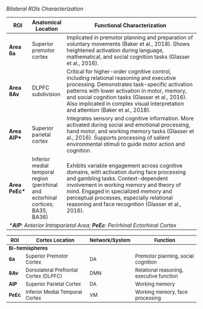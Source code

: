 <p><i>Bilateral ROIs Characterization</i></p>
<table class="compact-table-no-vertical-lines" style="width: 100%; border-collapse: collapse; table-layout: fixed; font-size: 14px;">
  <thead>
    <tr>
      <th>ROI</th>
      <th style="width: 15%;">Anatomical Location</th>
      <th>Functional Characterization</th>
    </tr>
  </thead>
  <tbody>
    <tr>
      <td><b>Area 6a</b></td>
      <td style="word-wrap: break-word; white-space: normal;">Superior premotor cortex</td>
      <td style="word-wrap: break-word; white-space: normal;">
        Implicated in premotor planning and preparation of voluntary movements (Baker et al., 2018). 
        Shows heightened activation during language, mathematical, and social cognition tasks (Glasser et al., 2016).
      </td>
    </tr>
    <tr>
      <td><b>Area 8Av</b></td>
      <td style="word-wrap: break-word; white-space: normal;">DLPFC subdivision</td>
      <td style="word-wrap: break-word; white-space: normal;">
        Critical for higher-order cognitive control, including relational reasoning and executive processing. 
        Demonstrates task-specific activation patterns with lower activation in motor, memory, and social cognition tasks (Glasser et al., 2016). 
        Also implicated in complex visual interpretation and attention (Baker et al., 2018).
      </td>
    </tr>
    <tr>
      <td><b>Area AIP*</b></td>
      <td style="word-wrap: break-word; white-space: normal;">Superior parietal cortex</td>
      <td style="word-wrap: break-word; white-space: normal;">
        Integrates sensory and cognitive information. 
        More activated during social and emotional processing, hand motor, and working memory tasks (Glasser et al., 2016). 
        Supports processing of salient environmental stimuli to guide motor action and cognition.
      </td>
    </tr>
    <tr>
      <td><b>Area PeEc*</b></td>
      <td style="word-wrap: break-word; white-space: normal;">Inferior medial temporal region (perirhinal and ectorhinal cortices; BA35, BA36)</td>
      <td style="word-wrap: break-word; white-space: normal;">
        Exhibits variable engagement across cognitive domains, with activation during face processing and gambling tasks. 
        Context-dependent involvement in working memory and theory of mind. 
        Engaged in specialized memory and perceptual processes, especially relational reasoning and face recognition (Glasser et al., 2016).
      </td>
    </tr>
    <tr>
      <td colspan="3"><i>*<b>AIP</b>: Anterior Intraparietal Area; <b>PeEc</b>: Perirhinal Ectorhinal Cortex</i></td>
    </tr>
  </tbody>
</table>









 
<table class="compact-table-no-vertical-lines" style="width: 100%; border-collapse: collapse; table-layout: fixed; font-size: 13px;">
<thead>
<tr>
    <th>ROI</th>
    <th>Cortex Location</th>
    <th>Network/System</th>
    <th>Function</th>
</tr>
</thead>
<tbody>
<tr>
<td colspan="2" rowspan="1"><b>Bi-hemispheres</b></td>
<td style="word-wrap: break-word; white-space: normal;">&nbsp;</td>
<td style="word-wrap: break-word; white-space: normal;">&nbsp;</td>
</tr>
<tr>
<td style="word-wrap: break-word; white-space: normal;"><b>6a</b></td>
<td style="word-wrap: break-word; white-space: normal;">Superior Premotor Cortex</td>
<td style="word-wrap: break-word; white-space: normal;">DA</td>
<td style="word-wrap: break-word; white-space: normal;">Premotor planning, social cognition</td>
</tr>
<tr>
<td style="word-wrap: break-word; white-space: normal;"><b>8Av</b></td>
<td style="word-wrap: break-word; white-space: normal;">Dorsolateral Prefrontal Cortex (DLPFC)</td>
<td style="word-wrap: break-word; white-space: normal;">DMN</td>
<td style="word-wrap: break-word; white-space: normal;">Relational reasoning, executive function</td>
</tr>
<tr>
<td style="word-wrap: break-word; white-space: normal;"><b>AIP</b></td>
<td style="word-wrap: break-word; white-space: normal;">Superior Parietal Cortex</td>
<td style="word-wrap: break-word; white-space: normal;">DA</td>
<td style="word-wrap: break-word; white-space: normal;">Working memory</td>
</tr>
<tr>
<td style="word-wrap: break-word; white-space: normal;"><b>PeEc</b></td>
<td style="word-wrap: break-word; white-space: normal;">Inferior Medial Temporal Cortex</td>
<td style="word-wrap: break-word; white-space: normal;">VM</td>
<td style="word-wrap: break-word; white-space: normal;">Working memory, face processing</td>
</tr>
</tbody>
</table>

